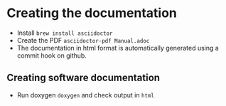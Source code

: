 # Creating the documentation
+ Install `brew install asciidoctor`
+ Create the PDF `asciidoctor-pdf Manual.adoc `
+ The documentation in html format is automatically generated using a commit hook on github.

## Creating software documentation
+ Run doxygen `doxygen` and check output in `html`
